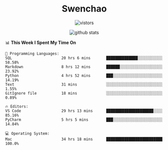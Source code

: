 <h1 align="center">Swenchao</h3>

<p align="center">
  <img src="https://visitor-badge.glitch.me/badge?page_id=Swenchao" alt="vistors" />
</p>

<p align="center">
  <img src="https://github-readme-stats.vercel.app/api?username=Swenchao&count_private=true&show_icons=true&theme=vue-dark&hide_title=true" alt="github stats" />
</p>

<!--START_SECTION:waka-->
📊 **This Week I Spent My Time On** 

```text
💬 Programming Languages: 
SQL                      20 hrs 6 mins       ██████████████░░░░░░░░░░░   58.58% 
Markdown                 8 hrs 12 mins       ██████░░░░░░░░░░░░░░░░░░░   23.92% 
Python                   4 hrs 52 mins       ███░░░░░░░░░░░░░░░░░░░░░░   14.19% 
Text                     31 mins             ░░░░░░░░░░░░░░░░░░░░░░░░░   1.55% 
GitIgnore file           18 mins             ░░░░░░░░░░░░░░░░░░░░░░░░░   0.89%

🔥 Editors: 
VS Code                  29 hrs 13 mins      █████████████████████░░░░   85.16% 
PyCharm                  5 hrs 5 mins        ███░░░░░░░░░░░░░░░░░░░░░░   14.84%

💻 Operating System: 
Mac                      34 hrs 18 mins      █████████████████████████   100.0%

```


<!--END_SECTION:waka-->
